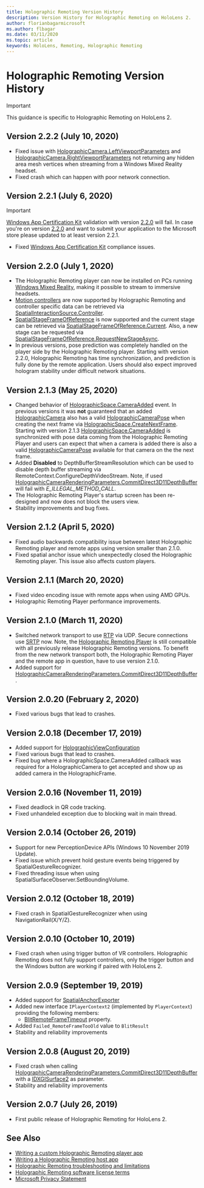 ```yaml
---
title: Holographic Remoting Version History
description: Version History for Holographic Remoting on HoloLens 2.
author: florianbagarmicrosoft
ms.author: flbagar
ms.date: 03/11/2020
ms.topic: article
keywords: HoloLens, Remoting, Holographic Remoting
---
```


# Holographic Remoting Version History

> [!IMPORTANT]
> This guidance is specific to Holographic Remoting on HoloLens 2.

## Version 2.2.2 (July 10, 2020) <a name="v2.2.2"></a>
* Fixed issue with [HolographicCamera.LeftViewportParameters](https://docs.microsoft.com/uwp/api/windows.graphics.holographic.holographiccamera.leftviewportparameters?view=winrt-19041#Windows_Graphics_Holographic_HolographicCamera_LeftViewportParameters) and [HolographicCamera.RightViewportParameters](https://docs.microsoft.com/uwp/api/windows.graphics.holographic.holographiccamera.rightviewportparameters?view=winrt-19041#Windows_Graphics_Holographic_HolographicCamera_RightViewportParameters) not returning any hidden area mesh vertices when streaming from a Windows Mixed Reality headset.
* Fixed crash which can happen with poor network connection.

## Version 2.2.1 (July 6, 2020) <a name="v2.2.1"></a>
> [!IMPORTANT]
> [Windows App Certification Kit](https://developer.microsoft.com/windows/downloads/app-certification-kit/) validation with version [2.2.0](holographic-remoting-version-history.md#v2.2.0) will fail. In case you're on version [2.2.0](holographic-remoting-version-history.md#v2.2.0) and want to submit your application to the Microsoft store please updated to at least version 2.2.1.
* Fixed [Windows App Certification Kit](https://developer.microsoft.com/windows/downloads/app-certification-kit/) compliance issues.

## Version 2.2.0 (July 1, 2020) <a name="v2.2.0"></a>
* The Holographic Remoting player can now be installed on PCs running [Windows Mixed Reality](navigating-the-windows-mixed-reality-home.md), making it possible to stream to immersive headsets.
* [Motion controllers](motion-controllers.md) are now supported by Holographic Remoting and controller specific data can be retrieved via [SpatialInteractionSource.Controller](https://docs.microsoft.com/uwp/api/windows.ui.input.spatial.spatialinteractionsource.controller#Windows_UI_Input_Spatial_SpatialInteractionSource_Controller).
* [SpatialStageFrameOfReference](https://docs.microsoft.com/uwp/api/windows.perception.spatial.spatialstageframeofreference) is now supported and the current stage can be retrieved via [SpatialStageFrameOfReference.Current](https://docs.microsoft.com/uwp/api/windows.perception.spatial.spatialstageframeofreference.current). Also, a new stage can be requested via [SpatialStageFrameOfReference.RequestNewStageAsync](https://docs.microsoft.com/uwp/api/windows.perception.spatial.spatialstageframeofreference.requestnewstageasync).
* In previous versions, pose prediction was completely handled on the player side by the Holographic Remoting player. Starting with version 2.2.0, Holographic Remoting has time synchronization, and prediction is fully done by the remote application. Users should also expect improved hologram stability under difficult network situations.

## Version 2.1.3 (May 25, 2020) <a name="v2.1.3"></a>
* Changed behavior of [HolographicSpace.CameraAdded](https://docs.microsoft.com/uwp/api/windows.graphics.holographic.holographicspace.cameraadded?view=winrt-18362) event. In previous versions it was **not** guaranteed that an added [HolographicCamera](https://docs.microsoft.com/uwp/api/windows.graphics.holographic.holographiccamera?view=winrt-18362) also has a valid [HolographicCameraPose](https://docs.microsoft.com/uwp/api/windows.graphics.holographic.holographiccamerapose?view=winrt-18362) when creating the next frame via [HolographicSpace.CreateNextFrame](https://docs.microsoft.com/uwp/api/windows.graphics.holographic.holographicspace.createnextframe?view=winrt-18362#Windows_Graphics_Holographic_HolographicSpace_CreateNextFrame). Starting with version 2.1.3 [HolographicSpace.CameraAdded](https://docs.microsoft.com/uwp/api/windows.graphics.holographic.holographicspace.cameraadded?view=winrt-18362) is synchronized with pose data coming from the Holographic Remoting Player and users can expect that when a camera is added there is also a valid [HolographicCameraPose](https://docs.microsoft.com/uwp/api/windows.graphics.holographic.holographiccamerapose?view=winrt-18362) available for that camera on the the next frame.
* Added **Disabled** to DepthBufferStreamResolution which can be used to disable depth buffer streaming via RemoteContext.ConfigureDepthVideoStream. Note, if used [HolographicCameraRenderingParameters.CommitDirect3D11DepthBuffer](https://docs.microsoft.com/uwp/api/windows.graphics.holographic.holographiccamerarenderingparameters.commitdirect3d11depthbuffer?view=winrt-18362#Windows_Graphics_Holographic_HolographicCameraRenderingParameters_CommitDirect3D11DepthBuffer_Windows_Graphics_DirectX_Direct3D11_IDirect3DSurface_) will fail with *E_ILLEGAL_METHOD_CALL*.
* The Holographic Remoting Player's startup screen has been re-designed and now does not block the users view.
* Stability improvements and bug fixes.

## Version 2.1.2 (April 5, 2020) <a name="v2.1.2"></a>
* Fixed audio backwards compatibility issue between latest Holographic Remoting player and remote apps using version smaller than 2.1.0.
* Fixed spatial anchor issue which unexpectedly closed the Holographic Remoting player. This issue also affects custom players.

## Version 2.1.1 (March 20, 2020) <a name="v2.1.1"></a>
* Fixed video encoding issue with remote apps when using AMD GPUs.
* Holographic Remoting Player performance improvements.

## Version 2.1.0 (March 11, 2020) <a name="v2.1.0"></a>
* Switched network transport to use [RTP](https://en.wikipedia.org/wiki/Real-time_Transport_Protocol) via UDP. Secure connections use [SRTP](https://en.wikipedia.org/wiki/Secure_Real-time_Transport_Protocol) now. Note, the [Holographic Remoting Player](holographic-remoting-player.md) is still compatible with all previously release Holographic Remoting versions. To benefit from the new network transport both, the Holographic Remoting Player and the remote app in question, have to use version 2.1.0.
* Added support for [HolographicCameraRenderingParameters.CommitDirect3D11DepthBuffer](https://docs.microsoft.com/uwp/api/windows.graphics.holographic.holographiccamerarenderingparameters.commitdirect3d11depthbuffer#Windows_Graphics_Holographic_HolographicCameraRenderingParameters_CommitDirect3D11DepthBuffer_Windows_Graphics_DirectX_Direct3D11_IDirect3DSurface_). 

## Version 2.0.20 (February 2, 2020) <a name="v2.0.20"></a>
* Fixed various bugs that lead to crashes.

## Version 2.0.18 (December 17, 2019) <a name="v2.0.18"></a>
* Added support for [HolographicViewConfiguration](https://docs.microsoft.com/uwp/api/windows.graphics.holographic.holographicviewconfiguration)
* Fixed various bugs that lead to crashes.
* Fixed bug where a HolographicSpace.CameraAdded callback was required for a HolographicCamera to get accepted and show up as added camera in the HolographicFrame.

## Version 2.0.16 (November 11, 2019) <a name="2.0.16"></a>
* Fixed deadlock in QR code tracking.
* Fixed unhandeled exception due to blocking wait in main thread.

## Version 2.0.14 (October 26, 2019) <a name="v2.0.14"></a>
* Support for new PerceptionDevice APIs (Windows 10 November 2019 Update).
* Fixed issue which prevent hold gesture events being triggered by SpatialGestureRecognizer.
* Fixed threading issue when using SpatialSurfaceObserver.SetBoundingVolume.

## Version 2.0.12 (October 18, 2019) <a name="v2.0.12"></a>
* Fixed crash in SpatialGestureRecognizer when using NavigationRail(X/Y/Z).

## Version 2.0.10 (October 10, 2019) <a name="v2.0.10"></a>
* Fixed crash when using trigger button of VR controllers. Holographic Remoting does not fully support controllers, only the trigger button and the Windows button are working if paired with HoloLens 2.

## Version 2.0.9 (September 19, 2019) <a name="v2.0.9"></a>
* Added support for [SpatialAnchorExporter](https://docs.microsoft.com/uwp/api/windows.perception.spatial.spatialanchorexporter)
* Added new interface ```IPlayerContext2``` (implemented by ```PlayerContext```) providing the following members:
  - [BlitRemoteFrameTimeout](holographic-remoting-create-player.md#BlitRemoteFrameTimeout)  property.
* Added ```Failed_RemoteFrameTooOld``` value to ```BlitResult```
* Stability and reliability improvements

## Version 2.0.8 (August 20, 2019) <a name="v2.0.8"></a>

* Fixed crash when calling [HolographicCameraRenderingParameters.CommitDirect3D11DepthBuffer](https://docs.microsoft.com/uwp/api/windows.graphics.holographic.holographiccamerarenderingparameters.commitdirect3d11depthbuffer) with a [IDXGISurface2](https://docs.microsoft.com/windows/win32/api/dxgi1_2/nn-dxgi1_2-idxgisurface2) as parameter.
* Stability and reliability improvements

## Version 2.0.7 (July 26, 2019) <a name="v2.0.7"></a>

* First public release of Holographic Remoting for HoloLens 2.

## See Also
* [Writing a custom Holographic Remoting player app](holographic-remoting-create-player.md)
* [Writing a Holographic Remoting host app](holographic-remoting-create-host.md)
* [Holographic Remoting troubleshooting and limitations](holographic-remoting-troubleshooting.md)
* [Holographic Remoting software license terms](https://docs.microsoft.com/legal/mixed-reality/microsoft-holographic-remoting-software-license-terms)
* [Microsoft Privacy Statement](https://go.microsoft.com/fwlink/?LinkId=521839)
